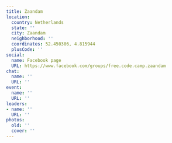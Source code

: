 ```yaml
---
title: Zaandam
location:
  country: Netherlands
  state: ''
  city: Zaandam
  neighborhood: ''
  coordinates: 52.450306, 4.815944
  plusCode: ''
social:
  name: Facebook page
  URL: https://www.facebook.com/groups/free.code.camp.zaandam
chat:
  name: ''
  URL: ''
event:
  name: ''
  URL: ''
leaders:
- name: ''
  URL: ''
photos:
  old: ''
  cover: ''
---
```

